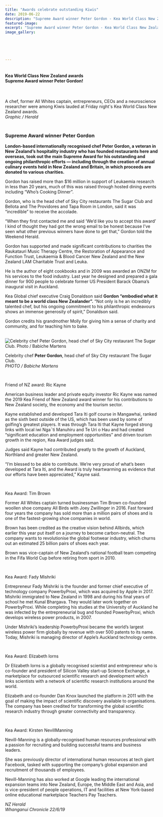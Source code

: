 ```yaml
---
title: "Awards celebrate outstanding Kiwis"
date: 2019-06-22
description: "Supreme Award winner Peter Gordon - Kea World Class New Zealand awards on Friday 21 June 2019..."
featured-image: 
excerpt: "Supreme Award winner Peter Gordon - Kea World Class New Zealand awards on Friday 21 June 2019"
image_gallery:
	
	
	
	
	
---
```


<h4><span><br />Kea World Class New Zealand awards</span><br /><span>Supreme Award winner Peter Gordon!<br /><br /></span></h4>
<p><img src="https://i.prcdn.co/img?regionKey=Y1ejIgDumi22Kmw7M56%2bmg%3d%3d" alt="" /></p>
<p>A chef, former All Whites captain, entrepreneurs, CEOs and a neuroscience researcher were among Kiwis lauded at Friday night's Kea World Class New Zealand awards.<br /><em>Graphic / Herald</em></p>
<h3 data-bind="text: $data"><span><br />Supreme Award winner Peter Gordon</span></h3>
<p data-bind="text: $data"><strong>London-based internationally recognised chef Peter Gordon, a veteran in New Zealand&rsquo;s hospitality industry who has founded restaurants here and overseas, took out the main Supreme Award for his outstanding and ongoing philanthropic efforts &mdash; including through the creation of annual culinary events held in New Zealand and Britain, in which proceeds are donated to various charities.</strong></p>
<p data-bind="text: $data">Gordon has raised more than $16 million in support of Leukaemia research in less than 20 years, much of this was raised through hosted dining events including &ldquo;Who&rsquo;s Cooking Dinner&rdquo;.</p>
<p data-bind="text: $data">Gordon, who is the head chef of Sky City restaurants The Sugar Club and Bellota and The Providores and Tapa Room in London, said it was &ldquo;incredible&rdquo; to receive the accolade.</p>
<p data-bind="text: $data">&ldquo;When they first contacted me and said &lsquo;We&rsquo;d like you to accept this award&rsquo; I kind of thought they had got the wrong email to be honest because I&rsquo;ve seen what other previous winners have done to get that,&rdquo; Gordon told the Weekend Herald.</p>
<p data-bind="text: $data">Gordon has supported and made significant contributions to charities the Raukatauri Music Therapy Centre, the Restoration of Appearance and Function Trust, Leukaemia &amp; Blood Cancer New Zealand and the New Zealand LAM Charitable Trust and Leuka.</p>
<p data-bind="text: $data">He is the author of eight cookbooks and in 2009 was awarded an ONZM for his services to the food industry. Last year he designed and prepared a gala dinner for 900 people to celebrate former US President Barack Obama&rsquo;s inaugural visit in Auckland.</p>
<p data-bind="text: $data">Kea Global chief executive Craig Donaldson said <strong>Gordon &ldquo;embodied what it meant to be a world class New Zealander&rdquo;.</strong> &ldquo;Not only is he an incredibly talented chef, but his ongoing commitment to his philanthropic endeavours shows an immense generosity of spirit,&rdquo; Donaldson said.</p>
<p data-bind="text: $data">Gordon credits his grandmother Molly for giving him a sense of charity and community, and for teaching him to bake.</p>
<p data-bind="text: $data">&nbsp;<img src="https://www.nzherald.co.nz/resizer/1i1vNu-imGvXzR1dkXTOSIAZsp4=/620x349/smart/filters:quality(70)/arc-anglerfish-syd-prod-nzme.s3.amazonaws.com/public/6BBHS4RTONBOTGINMMEVFIGCNU.jpg" alt="Celebrity chef Peter Gordon, head chef of Sky City restaurant The Sugar Club. Photo / Babiche Martens" /></p>
<p data-bind="text: $data"><span>Celebrity chef&nbsp;</span><strong>Peter Gordon</strong><span>, head chef of Sky City restaurant The Sugar Club.&nbsp;</span><br /><em>PHOTO / Babiche Martens</em></p>
<p data-bind="text: $data">&nbsp;</p>
<p data-bind="text: $data">Friend of NZ award: Ric Kayne</p>
<p data-bind="text: $data">American business leader and private equity investor Ric Kayne was named the 2019 Kea Friend of New Zealand award winner for his contributions to New Zealand society, the economy and the tourism sector.</p>
<p data-bind="text: $data">Kayne established and developed Tara Iti golf course in Mangawhai, ranked as the sixth best outside of the US, which has been used by some of golfing&rsquo;s greatest players. It was through Tara Iti that Kayne forged strong links with local iwi Nga&macr;ti Manuhiru and Te Uri o Hau and had created &ldquo;significant education and employment opportunities&rdquo; and driven tourism growth in the region, Kea Award judges said.</p>
<p data-bind="text: $data">Judges said Kayne had contributed greatly to the growth of Auckland, Northland and greater New Zealand.</p>
<p data-bind="text: $data">&ldquo;I&rsquo;m blessed to be able to contribute. We&rsquo;re very proud of what&rsquo;s been developed at Tara Iti, and the Award is truly heartwarming as evidence that our efforts have been appreciated,&rdquo; Kayne said.</p>
<p data-bind="text: $data">&nbsp;</p>
<p data-bind="text: $data">Kea Award: Tim Brown</p>
<p data-bind="text: $data">Former All Whites captain turned businessman Tim Brown co-founded woollen shoe company All Birds with Joey Zwillinger in 2016. Fast forward four years the company has sold more than a million pairs of shoes and is one of the fastest-growing shoe companies in world.</p>
<p data-bind="text: $data">Brown has been credited as the creative vision behind Allbirds, which earlier this year put itself on a journey to become carbon-neutral. The company wants to revolutionise the global footwear industry, which churns out an estimated 25 billion pairs of shoes each year.</p>
<p data-bind="text: $data">Brown was vice-captain of New Zealand&rsquo;s national football team competing in the Fifa World Cup before retiring from sport in 2010.</p>
<p data-bind="text: $data">&nbsp;</p>
<p data-bind="text: $data">Kea Award: Fady Mishriki</p>
<p data-bind="text: $data">Entrepreneur Fady Mishriki is the founder and former chief executive of technology company PowerbyProxi, which was acquired by Apple in 2017. Mishriki immigrated to New Zealand in 1998 and during his final years of school he met Kunal Bhargava. They would later work together on PowerbyProxi. While completing his studies at the University of Auckland he was infected by the entrepreneurial bug and founded PowerbyProxi, which develops wireless power products, in 2007.</p>
<p data-bind="text: $data">Under Mishriki&rsquo;s leadership PowerbyProxi became the world&rsquo;s largest wireless power firm globally by revenue with over 500 patents to its name. Today, Mishriki is managing director of Apple&rsquo;s Auckland technology centre.</p>
<p data-bind="text: $data">&nbsp;</p>
<p data-bind="text: $data">Kea Award: Elizabeth Iorns</p>
<p data-bind="text: $data">Dr Elizabeth Iorns is a globally recognised scientist and entrepreneur who is co-founder and president of Silicon Valley start-up Science Exchange, a marketplace for outsourced scientific research and development which links scientists with a network of scientific research institutions around the world.</p>
<p data-bind="text: $data">Elizabeth and co-founder Dan Knox launched the platform in 2011 with the goal of making the impact of scientific discovery available to organisations. The company has been credited for transforming the global scientific research industry through greater connectivity and transparency.</p>
<p data-bind="text: $data">&nbsp;</p>
<p data-bind="text: $data">Kea Award: Kirsten NevillManning</p>
<p data-bind="text: $data">Nevill-Manning is a globally-recognised human resources professional with a passion for recruiting and building successful teams and business leaders.</p>
<p data-bind="text: $data">She was previously director of international human resources at tech giant Facebook, tasked with supporting the company&rsquo;s global expansion and recruitment of thousands of employees.</p>
<p data-bind="text: $data">Nevill-Manning has also worked at Google leading the international expansion teams into New Zealand, Europe, the Middle East and Asia, and is vice-president of people operations, IT and facilities at New York-based online educational marketplace Teachers Pay Teachers.</p>
<p data-bind="text: $data"><em>NZ Herald<br />Whanganui Chronicle 22/6/19</em></p>

